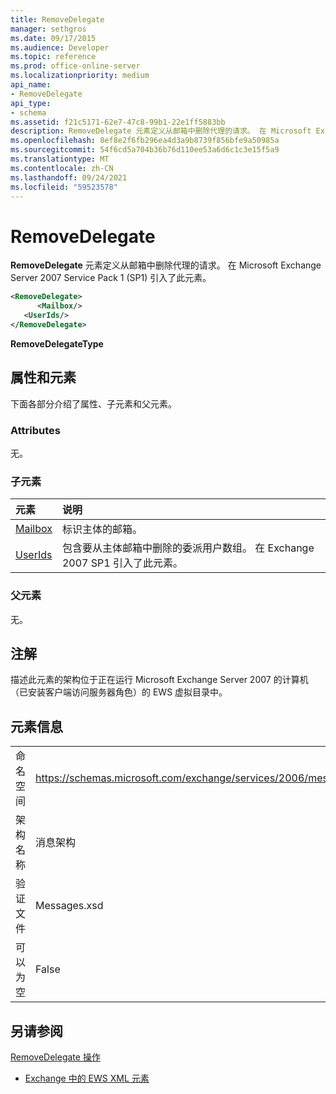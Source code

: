 ```yaml
---
title: RemoveDelegate
manager: sethgros
ms.date: 09/17/2015
ms.audience: Developer
ms.topic: reference
ms.prod: office-online-server
ms.localizationpriority: medium
api_name:
- RemoveDelegate
api_type:
- schema
ms.assetid: f21c5171-62e7-47c8-99b1-22e1ff5883bb
description: RemoveDelegate 元素定义从邮箱中删除代理的请求。 在 Microsoft Exchange Server 2007 Service Pack 1 (SP1) 引入了此元素。
ms.openlocfilehash: 8ef8e2f6fb296ea4d3a9b8739f856bfe9a50985a
ms.sourcegitcommit: 54f6cd5a704b36b76d110ee53a6d6c1c3e15f5a9
ms.translationtype: MT
ms.contentlocale: zh-CN
ms.lasthandoff: 09/24/2021
ms.locfileid: "59523578"
---
```

# <a name="removedelegate"></a>RemoveDelegate

**RemoveDelegate** 元素定义从邮箱中删除代理的请求。 在 Microsoft Exchange Server 2007 Service Pack 1 (SP1) 引入了此元素。 
  
```xml
<RemoveDelegate>
      <Mailbox/>
   <UserIds/>
</RemoveDelegate>
```

 **RemoveDelegateType**
## <a name="attributes-and-elements"></a>属性和元素

下面各部分介绍了属性、子元素和父元素。
  
### <a name="attributes"></a>Attributes

无。
  
### <a name="child-elements"></a>子元素

|**元素**|**说明**|
|:-----|:-----|
|[Mailbox](mailbox.md) <br/> |标识主体的邮箱。  <br/> |
|[UserIds](userids.md) <br/> |包含要从主体邮箱中删除的委派用户数组。 在 Exchange 2007 SP1 引入了此元素。  <br/> |
   
### <a name="parent-elements"></a>父元素

无。
  
## <a name="remarks"></a>注解

描述此元素的架构位于正在运行 Microsoft Exchange Server 2007 的计算机（已安装客户端访问服务器角色）的 EWS 虚拟目录中。
  
## <a name="element-information"></a>元素信息

|||
|:-----|:-----|
|命名空间  <br/> |https://schemas.microsoft.com/exchange/services/2006/messages  <br/> |
|架构名称  <br/> |消息架构  <br/> |
|验证文件  <br/> |Messages.xsd  <br/> |
|可以为空  <br/> |False  <br/> |
   
## <a name="see-also"></a>另请参阅



[RemoveDelegate 操作](removedelegate-operation.md)


- [Exchange 中的 EWS XML 元素](ews-xml-elements-in-exchange.md)

